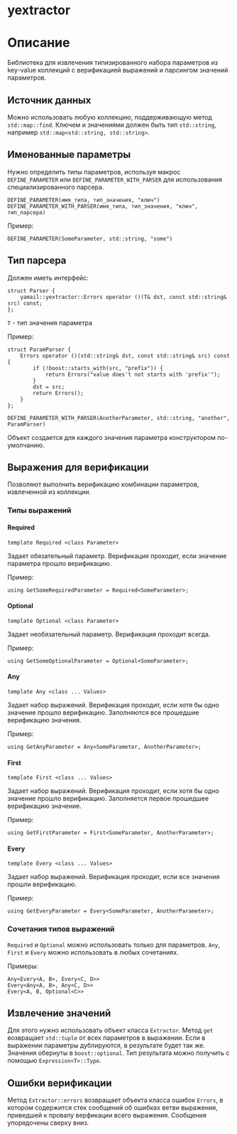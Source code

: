 yextractor
==========

# Описание

Библиотека для извлечения типизированного набора параметров из key-value
коллекций с верификацией выражений и парсингом значений параметров.

## Источник данных

Можно использовать любую коллекцию, поддерживающую метод ```std::map::find```.
Ключем и значениями должен быть тип ```std::string```,
например ```std::map<std::string, std::string>```.

## Именованные параметры

Нужно определить типы параметров, используя макрос ```DEFINE_PARAMETER``` или
```DEFINE_PARAMETER_WITH_PARSER``` для использования специализированного парсера.

```
DEFINE_PARAMETER(имя_типа, тип_значения, "ключ")
DEFINE_PARAMETER_WITH_PARSER(имя_типа, тип_значения, "ключ", тип_парсера)
```

Пример:

```DEFINE_PARAMETER(SomeParameter, std::string, "some")```

## Тип парсера

Должен иметь интерфейс:

```
struct Parser {
    yamail::yextractor::Errors operator ()(T& dst, const std::string& src) const;
};
```

```T``` - тип значения параметра

Пример:
```
struct ParamParser {
    Errors operator ()(std::string& dst, const std::string& src) const {
        if (!boost::starts_with(src, "prefix")) {
            return Errors("value does't not starts with 'prefix'");
        }
        dst = src;
        return Errors();
    }
};

DEFINE_PARAMETER_WITH_PARSER(AnotherParameter, std::string, "another", ParamParser)
```

Объект создается для каждого значения параметра конструктором по-умолчанию.

## Выражения для верификации

Позволяют выполнить верификацию комбинации параметров, извлеченной из коллекции.

### Типы выражений

#### Required

```template Required <class Parameter>```

Задает обязательный параметр. Верификация проходит, если значение параметра прошло верификацию.

Пример:

```using GetSomeRequiredParameter = Required<SomeParameter>;```

#### Optional

```template Optional <class Parameter>```

Задает необязательный параметр. Верификация проходит всегда.

Пример:
```
using GetSomeOptionalParameter = Optional<SomeParameter>;
```

#### Any

```template Any <class ... Values>```

Задает набор выражений. Верификация проходит, если хотя бы одно значение прошло верификацию.
Заполняются все прошедшие верификацию значения.

Пример:

```using GetAnyParameter = Any<SomeParameter, AnotherParameter>;```

#### First

```template First <class ... Values>```

Задает набор выражений. Верификация проходит, если хотя бы одно значение прошло верификацию.
Заполняется первое прошедшее верификацию значение.

Пример:

```using GetFirstParameter = First<SomeParameter, AnotherParameter>;```

#### Every

```template Every <class ... Values>```

Задает набор выражений. Верификация проходит, если все значения прошли верификацию.

Пример:

```using GetEveryParameter = Every<SomeParameter, AnotherParameter>;```

### Сочетания типов выражений

```Required``` и ```Optional``` можно использовать только для параметров.
```Any```, ```First``` и ```Every``` можно использовать в любых сочетаниях.

Примеры:
```
Any<Every<A, B>, Every<C, D>>
Every<Any<A, B>, Any<C, D>>
Every<A, B, Optional<C>>
```

## Извлечение значений

Для этого нужно использовать объект класса ```Extractor```.
Метод ```get``` возвращает ```std::tuple``` от всех параметров в выражении.
Если в выражении параметры дублируются, в результате будет так же.
Значения обернуты в ```boost::optional```.
Тип результата можно получить с помощью ```Expression<T>::Type```.

## Ошибки верификации

Метод ```Extractor::errors``` возвращает объекта класса ошибок ```Errors```,
в котором содержится стек сообщений об ошибках ветви выражения, приведшей к
провалу верфикации всего выражения. Сообщения упорядочены сверху вниз.
